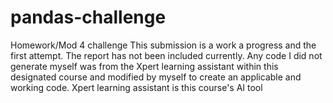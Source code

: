 # pandas-challenge
Homework/Mod 4 challenge
This submission is a work a progress and the first attempt. The report has not been included currently. 
Any code I did not generate myself was from the Xpert learning assistant within this designated course and modified by myself to create an applicable and working code. Xpert learning assistant is this course's AI tool
